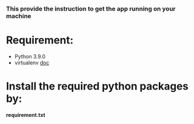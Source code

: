 ### This provide the instruction to get the app running on your machine

# Requirement: 
- Python 3.9.0
- virtualenv [doc](https://packaging.python.org/guides/installing-using-pip-and-virtual-environments/)

# Install the required python packages by: 
**requirement.txt**
